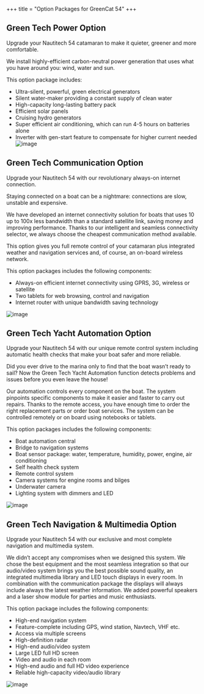 +++
title = "Option Packages for GreenCat 54"
+++

## Green Tech Power Option

Upgrade your Nautitech 54 catamaran to make it quieter, greener and more comfortable.

We install highly-efficient carbon-neutral power generation that uses what you have around you: wind, water and sun.

This option package includes:

- Ultra-silent, powerful, green electrical generators
- Silent water-maker providing a constant supply of clean water
- High-capacity long-lasting battery pack
- Efficient solar panels
- Cruising hydro generators
- Super efficient air conditioning, which can run 4-5 hours on batteries alone
- Inverter with gen-start feature to compensate for higher current needed
![image](/images/greentechpoweroption.png)

## Green Tech Communication Option
Upgrade your Nautitech 54 with our revolutionary always-on internet connection.

Staying connected on a boat can be a nightmare: connections are slow, unstable and expensive.

We have developed an internet connectivity solution for boats that uses 10 up to 100x less bandwidth than a standard satellite link, saving money and improving performance. Thanks to our intelligent and seamless connectivity selector, we always choose the cheapest communication method available.

This option gives you full remote control of your catamaran plus integrated weather and navigation services and, of course, an on-board wireless network.

This option packages includes the following components:

- Always-on efficient internet connectivity using GPRS, 3G, wireless or satellite
- Two tablets for web browsing, control and navigation
- Internet router with unique bandwidth saving technology

![image](/images/greentechcontroloption.png)

## Green Tech Yacht Automation Option
Upgrade your Nautitech 54 with our unique remote control system including automatic health checks that make your boat safer and more reliable.

Did you ever drive to the marina only to find that the boat wasn’t ready to sail? Now the Green Tech Yacht Automation function detects problems and issues before you even leave the house!

Our automation controls every component on the boat. The system pinpoints specific components to make it easier and faster to carry out repairs. Thanks to the remote access, you have enough time to order the right replacement parts or order boat services. The system can be controlled remotely or on board using notebooks or tablets.

This option packages includes the following components:

- Boat automation central
- Bridge to navigation systems
- Boat sensor package: water, temperature, humidity, power, engine, air conditioning
- Self health check system
- Remote control system
- Camera systems for engine rooms and bilges
- Underwater camera
- Lighting system with dimmers and LED

![image](/images/greentechautomationoption.png)

## Green Tech Navigation & Multimedia Option
Upgrade your Nautitech 54 with our exclusive and most complete navigation and multimedia system.

We didn’t accept any compromises when we designed this system. We chose the best equipment and the most seamless integration so that our audio/video system brings you the best possible sound quality, an integrated multimedia library and LED touch displays in every room. In combination with the communication package the displays will always include always the latest weather information. We added powerful speakers and a laser show module for parties and music enthusiasts.

This option package includes the following components:

- High-end navigation system
- Feature-complete including GPS, wind station, Navtech, VHF etc.
- Access via multiple screens
- High-definition radar
- High-end audio/video system
- Large LED full HD screen
- Video and audio in each room
- High-end audio and full HD video experience
- Reliable high-capacity video/audio library

![image](/images/greentechnavigationoption.png")


